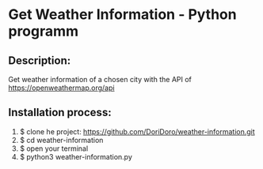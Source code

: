# Get Weather Information - Python programm


## Description:
Get weather information of a chosen city with the API of https://openweathermap.org/api 


## Installation process:
1. $ clone he project: https://github.com/DoriDoro/weather-information.git
2. $ cd weather-information
5. $ open your terminal
6. $ python3 weather-information.py 







